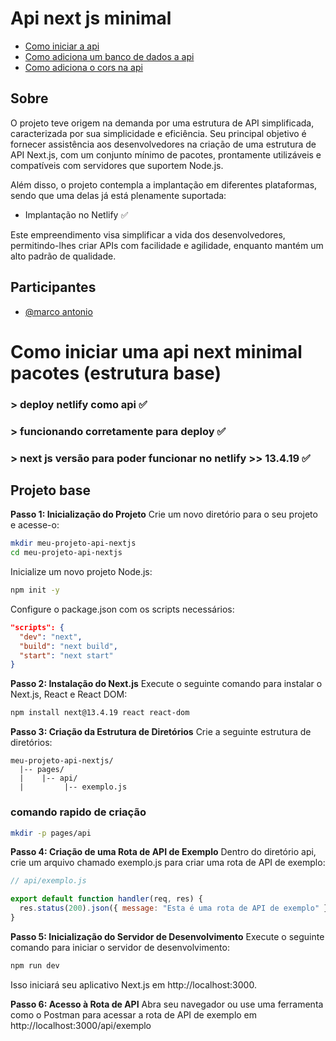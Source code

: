 # Api next js minimal

- [Como iniciar a api](#projeto-base)
- [Como adiciona um banco de dados a api](/mySql-conection/README.md)
- [Como adiciona o cors na api](/Cors/README.md)

## Sobre

O projeto teve origem na demanda por uma estrutura de API simplificada, caracterizada por sua simplicidade e eficiência. Seu principal objetivo é fornecer assistência aos desenvolvedores na criação de uma estrutura de API Next.js, com um conjunto mínimo de pacotes, prontamente utilizáveis e compatíveis com servidores que suportem Node.js.

Além disso, o projeto contempla a implantação em diferentes plataformas, sendo que uma delas já está plenamente suportada:

- Implantação no Netlify ✅

Este empreendimento visa simplificar a vida dos desenvolvedores, permitindo-lhes criar APIs com facilidade e agilidade, enquanto mantém um alto padrão de qualidade.

## Participantes

- [@marco antonio](https://github.com/marco0antonio0)

# Como iniciar uma api next minimal pacotes (estrutura base)

### > deploy netlify como api ✅

### > funcionando corretamente para deploy ✅

### > next js versão para poder funcionar no netlify >> 13.4.19 ✅

## Projeto base

**Passo 1: Inicialização do Projeto**
Crie um novo diretório para o seu projeto e acesse-o:

```bash
mkdir meu-projeto-api-nextjs
cd meu-projeto-api-nextjs
```

Inicialize um novo projeto Node.js:

```bash
npm init -y
```

Configure o package.json com os scripts necessários:

```json
"scripts": {
  "dev": "next",
  "build": "next build",
  "start": "next start"
}
```

**Passo 2: Instalação do Next.js**
Execute o seguinte comando para instalar o Next.js, React e React DOM:

```bash
npm install next@13.4.19 react react-dom
```

**Passo 3: Criação da Estrutura de Diretórios**
Crie a seguinte estrutura de diretórios:

```Mardown
meu-projeto-api-nextjs/
  |-- pages/
  |    |-- api/
  |         |-- exemplo.js
```

### comando rapido de criação

```bash
mkdir -p pages/api
```

**Passo 4: Criação de uma Rota de API de Exemplo**
Dentro do diretório api, crie um arquivo chamado exemplo.js para criar uma rota de API de exemplo:

```javascript
// api/exemplo.js

export default function handler(req, res) {
  res.status(200).json({ message: "Esta é uma rota de API de exemplo" });
}
```

**Passo 5: Inicialização do Servidor de Desenvolvimento**
Execute o seguinte comando para iniciar o servidor de desenvolvimento:

```bash
npm run dev
```

Isso iniciará seu aplicativo Next.js em http://localhost:3000.

**Passo 6: Acesso à Rota de API**
Abra seu navegador ou use uma ferramenta como o Postman para acessar a rota de API de exemplo em http://localhost:3000/api/exemplo
